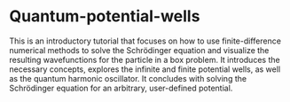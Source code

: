 # Quantum-potential-wells

This is an introductory tutorial that focuses on how to use finite-difference numerical methods to solve the Schrödinger equation and visualize the resulting wavefunctions for the particle in a box problem. It introduces the necessary concepts, explores the infinite and finite potential wells, as well as the quantum harmonic oscillator. It concludes with solving the Schrödinger equation for an arbitrary, user-defined potential. 
